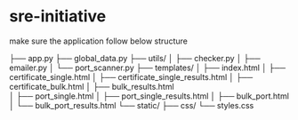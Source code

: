 # sre-initiative

make sure the application follow below structure


  ├── app.py
  ├── global_data.py
  ├── utils/
  │    ├── checker.py
  │    ├── emailer.py
  │    └── port_scanner.py
  ├── templates/
  │    ├── index.html
  │    ├── certificate_single.html
  │    ├── certificate_single_results.html
  │    ├── certificate_bulk.html
  │    ├── bulk_results.html  
  │    ├── port_single.html
  │    ├── port_single_results.html
  │    ├── bulk_port.html
  │    └── bulk_port_results.html
  └── static/
       ├── css/
       └── styles.css
